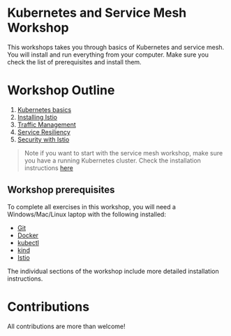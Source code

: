 # Kubernetes and Service Mesh Workshop

This workshops takes you through basics of Kubernetes and service mesh. You will install and run everything from your computer. Make sure you check the list of prerequisites and install them.

# Workshop Outline

1. [Kubernetes basics](./kubernetes/README.md)
1. [Installing Istio](./istio/README.md)
1. [Traffic Management](./istio/traffic/README.md)
1. [Service Resiliency](./istio/resiliency/README.md)
1. [Security with Istio](./istio/security/README.md)

>Note if you want to start with the service mesh workshop, make sure you have a running Kubernetes cluster. Check the installation instructions [here](./kubernetes/README.md#installation)

## Workshop prerequisites

To complete all exercises in this workshop, you will need a Windows/Mac/Linux laptop with the following installed:

- [Git](https://git-scm.com/book/en/v2/Getting-Started-Installing-Git)
- [Docker](https://docs.docker.com/docker-for-mac/install/)
- [kubectl](https://kubernetes.io/docs/tasks/tools/install-kubectl/)
- [kind](https://kind.sigs.k8s.io/docs/user/quick-start/)
- [Istio](https://istio.io)

The individual sections of the workshop include more detailed installation instructions. 

# Contributions

All contributions are more than welcome!
